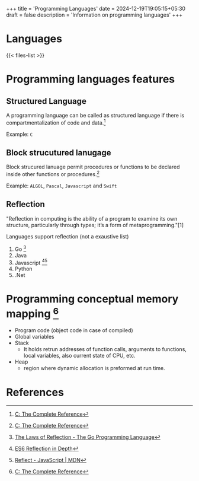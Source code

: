 +++
title = 'Programming Languages'
date = 2024-12-19T19:05:15+05:30
draft = false
description = 'Information on programming languages'
+++

# Languages

{{< files-list >}}

# Programming languages features

## Structured Language

A programming language can be called as structured language if there is compartmentalization of code and data.[^4]

Example: `C`

## Block strucutured lanugage

Block strucured lanuage permit procedures or functions to be declared inside other functions or procedures.[^4]

Example: `ALGOL`, `Pascal`, `Javascript` and `Swift`

## Reflection

"Reflection in computing is the ability of a program to examine its own structure, particularly through types; it’s a form of metaprogramming."[1]

Languages support reflection (not a exaustive list)

1. Go [^1]
2. Java
3. Javascript [^2][^3]
4. Python
5. .Net

# Programming conceptual memory mapping [^4]

- Program code (object code in case of compiled)
- Global variables
- Stack
    - It holds retrun addresses of function calls, arguments to functions, local variables, also current state of CPU, etc.
- Heap
    - region where dynamic allocation is preformed at run time.

# References

[^1]:[The Laws of Reflection - The Go Programming Language](https://go.dev/blog/laws-of-reflection)
[^2]:[ES6 Reflection in Depth](https://ponyfoo.com/articles/es6-reflection-in-depth)
[^3]:[Reflect - JavaScript | MDN](https://developer.mozilla.org/en-US/docs/Web/JavaScript/Reference/Global_Objects/Reflect)
[^4]:[C: The Complete Reference]()
